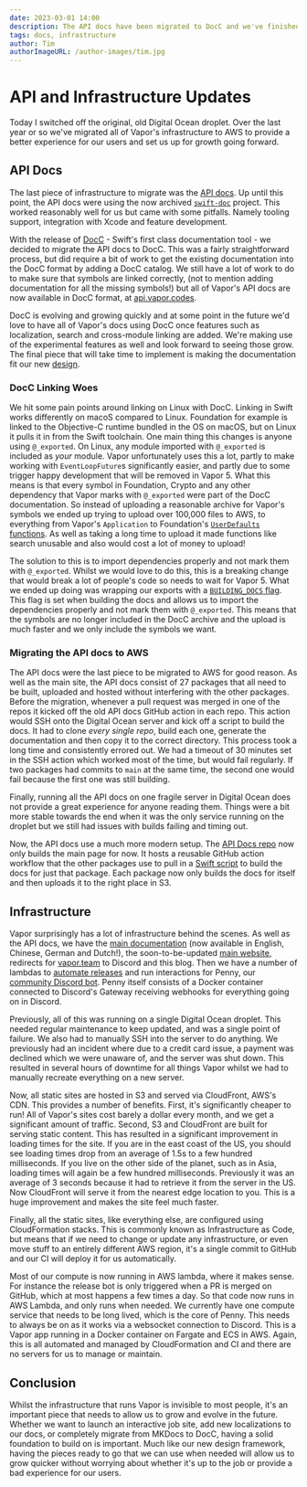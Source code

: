 ```yaml
---
date: 2023-03-01 14:00
description: The API docs have been migrated to DocC and we've finished migrating all of Vapor's infrastructure to AWS.
tags: docs, infrastructure
author: Tim
authorImageURL: /author-images/tim.jpg
---
```

# API and Infrastructure Updates

Today I switched off the original, old Digital Ocean droplet. Over the last year or so we've migrated all of Vapor's infrastructure to AWS to provide a better experience for our users and set us up for growth going forward.

## API Docs

The last piece of infrastructure to migrate was the [API docs](https://api.vapor.codes). Up until this point, the API docs were using the now archived [`swift-doc`](https://github.com/SwiftDocOrg/swift-doc) project. This worked reasonably well for us but came with some pitfalls. Namely tooling support, integration with Xcode and feature development.

With the release of [DocC](https://www.swift.org/documentation/docc/) - Swift's first class documentation tool - we decided to migrate the API docs to DocC. This was a fairly straightforward process, but did require a bit of work to get the existing documentation into the DocC format by adding a DocC catalog. We still have a lot of work to do to make sure that symbols are linked correctly, (not to mention adding documentation for all the missing symbols!) but all of Vapor's API docs are now available in DocC format, at [api.vapor.codes](https://api.vapor.codes).

DocC is evolving and growing quickly and at some point in the future we'd love to have all of Vapor's docs using DocC once features such as localization, search and cross-module linking are added. We're making use of the experimental features as well and look forward to seeing those grow. The final piece that will take time to implement is making the documentation fit our new [design](https://design.vapor.codes).

### DocC Linking Woes

We hit some pain points around linking on Linux with DocC. Linking in Swift works differently on macoS compared to Linux. Foundation for example is linked to the Objective-C runtime bundled in the OS on macOS, but on Linux it pulls it in from the Swift toolchain. One main thing this changes is anyone using `@_exported`. On Linux, any module imported with `@_exported` is included as _your_ module. Vapor unfortunately uses this a lot, partly to make working with `EventLoopFuture`s significantly easier, and partly due to some trigger happy development that will be removed in Vapor 5. What this means is that every symbol in Foundation, Crypto and any other dependency that Vapor marks with `@_exported` were part of the DocC documentation. So instead of uploading a reasonable archive for Vapor's symbols we ended up trying to upload over 100,000 files to AWS, to everything from Vapor's `Application` to Foundation's [`UserDefaults` functions](https://developer.apple.com/documentation/foundation/userdefaults/1412197-persistentdomain). As well as taking a long time to upload it made functions like search unusable and also would cost a lot of money to upload!

The solution to this is to import dependencies properly and not mark them with `@_exported`. Whilst we would love to do this, this is a breaking change that would break a lot of people's code so needs to wait for Vapor 5. What we ended up doing was wrapping our exports with a [`BUILDING_DOCS` flag](https://github.com/vapor/vapor/blob/4f25c4d584f6921d40bf268faf6b863000a7e582/Sources/Vapor/Exports.swift#L1). This flag is set when building the docs and allows us to import the dependencies properly and not mark them with `@_exported`. This means that the symbols are no longer included in the DocC archive and the upload is much faster and we only include the symbols we want.

### Migrating the API docs to AWS

The API docs were the last piece to be migrated to AWS for good reason. As well as the main site, the API docs consist of 27 packages that all need to be built, uploaded and hosted without interfering with the other packages. Before the migration, whenever a pull request was merged in one of the repos it kicked off the old API docs GitHub action in each repo. This action would SSH onto the Digital Ocean server and kick off a script to build the docs. It had to clone _every single repo_, build each one, generate the documentation and then copy it to the correct directory. This process took a long time and consistently errored out. We had a timeout of 30 minutes set in the SSH action which worked most of the time, but would fail regularly. If two packages had commits to `main` at the same time, the second one would fail because the first one was still building.

Finally, running all the API docs on one fragile server in Digital Ocean does not provide a great experience for anyone reading them. Things were a bit more stable towards the end when it was the only service running on the droplet but we still had issues with builds failing and timing out.

Now, the API docs use a much more modern setup. The [API Docs repo](https://github.com/vapor/api-docs) now only builds the main page for now. It hosts a reusable GitHub action workflow that the other packages use to pull in a [Swift script](https://github.com/vapor/api-docs/blob/main/generate-package-api-docs.swift) to build the docs for just that package. Each package now only builds the docs for itself and then uploads it to the right place in S3.

## Infrastructure

Vapor surprisingly has a lot of infrastructure behind the scenes. As well as the API docs, we have the [main documentation](https://docs.vapor.codes) (now available in English, Chinese, German and Dutch!), the soon-to-be-updated [main website](https://vapor.codes), redirects for [vapor.team](https://vapor.team) to Discord and this blog. Then we have a number of lambdas to [automate releases](https://github.com/vapor/release-bot) and run interactions for Penny, our [community Discord bot](https://github.com/vapor/penny-bot). Penny itself consists of a Docker container connected to Discord's Gateway receiving webhooks for everything going on in Discord.

Previously, all of this was running on a single Digital Ocean droplet. This needed regular maintenance to keep updated, and was a single point of failure. We also had to manually SSH into the server to do anything. We previously had an incident where due to a credit card issue, a payment was declined which we were unaware of, and the server was shut down. This resulted in several hours of downtime for all things Vapor whilst we had to manually recreate everything on a new server.

Now, all static sites are hosted in S3 and served via CloudFront, AWS's CDN. This provides a number of benefits. First, it's significantly cheaper to run! All of Vapor's sites cost barely a dollar every month, and we get a significant amount of traffic. Second, S3 and CloudFront are built for serving static content. This has resulted in a significant improvement in loading times for the site. If you are in the east coast of the US, you should see loading times drop from an average of 1.5s to a few hundred milliseconds. If you live on the other side of the planet, such as in Asia, loading times will again be a few hundred milliseconds. Previously it was an average of 3 seconds because it had to retrieve it from the server in the US. Now CloudFront will serve it from the nearest edge location to you. This is a huge improvement and makes the site feel much faster.

Finally, all the static sites, like everything else, are configured using CloudFormation stacks. This is commonly known as Infrastructure as Code, but means that if we need to change or update any infrastructure, or even move stuff to an entirely different AWS region, it's a single commit to GitHub and our CI will deploy it for us automatically.

Most of our compute is now running in AWS lambda, where it makes sense. For instance the release bot is only triggered when a PR is merged on GitHub, which at most happens a few times a day. So that code now runs in AWS Lambda, and only runs when needed. We currently have one compute service that needs to be long lived, which is the core of Penny. This needs to always be on as it works via a websocket connection to Discord. This is a Vapor app running in a Docker container on Fargate and ECS in AWS. Again, this is all automated and managed by CloudFormation and CI and there are no servers for us to manage or maintain.

## Conclusion

Whilst the infrastructure that runs Vapor is invisible to most people, it's an important piece that needs to allow us to grow and evolve in the future. Whether we want to launch an interactive job site, add new localizations to our docs, or completely migrate from MKDocs to DocC, having a solid foundation to build on is important. Much like our new design framework, having the pieces ready to go that we can use when needed will allow us to grow quicker without worrying about whether it's up to the job or provide a bad experience for our users.